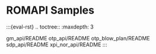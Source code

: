 # ROMAPI Samples

:::{eval-rst}
.. toctree::
   :maxdepth: 3

   gm_api/README
   otp_api/README
   otp_blow_plan/README
   sdp_api/README
   xpi_nor_api/README
:::
